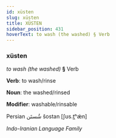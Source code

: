 ```yaml
---
id: xüsten
slug: xüsten
title: XÜSTEN
sidebar_position: 431
hoverText: to wash (the washed) § Verb
---
```


### xüsten

*to wash (the washed)* **§** Verb

**Verb**: to wash/rinse

**Noun**: the washed/rinsed

**Modifier**: washable/rinsable

Persian ⁧شُستَن⁩ šostan [ʃʊs.t̪ʰǽn]

*Indo-Iranian Language Family*